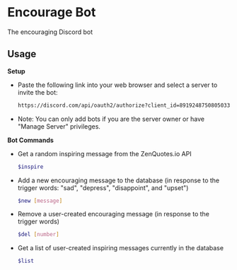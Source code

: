 # Encourage Bot
The encouraging Discord bot

## Usage
**Setup**
* Paste the following link into your web browser and select a server to invite the bot: 
  ``` sh
  https://discord.com/api/oauth2/authorize?client_id=891924875080503306&permissions=519232&scope=bot
  ```
* Note: You can only add bots if you are the server owner or have "Manage Server" privileges.

**Bot Commands**
- Get a random inspiring message from the ZenQuotes.io API
  ``` sh
  $inspire
  ```
- Add a new encouraging message to the database (in response to the trigger words: "sad", "depress", "disappoint", and "upset")
  ``` sh
  $new [message]
  ```
- Remove a user-created encouraging message (in response to the trigger words)
  ``` sh
  $del [number]
  ```
- Get a list of user-created inspiring messages currently in the database
  ``` sh
  $list
  ```
